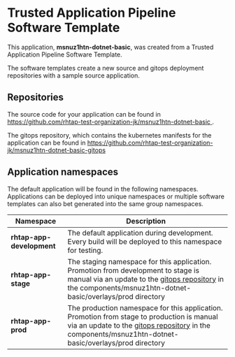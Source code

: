 # Trusted Application Pipeline Software Template

This application, **msnuz1htn-dotnet-basic**, was created from a Trusted Application Pipeline Software Template.

The software templates create a new source and gitops deployment repositories with a sample source application. 

## Repositories

The source code for your application can be found in [https://github.com/rhtap-test-organization-jk/msnuz1htn-dotnet-basic ](https://github.com/rhtap-test-organization-jk/msnuz1htn-dotnet-basic ).
 
The gitops repository, which contains the kubernetes manifests for the application can be found in 
[https://github.com/rhtap-test-organization-jk/msnuz1htn-dotnet-basic-gitops ](https://github.com/rhtap-test-organization-jk/msnuz1htn-dotnet-basic-gitops ) 

## Application namespaces 

The default application will be found in the following namespaces. Applications can be deployed into unique namespaces or multiple software templates can also bet generated into the same group namespaces.  

|  Namespace   |  Description   |  
| -------- | -------- |   
| **rhtap-app-development** | The default application during development. Every build will be deployed to this namespace for testing. | 
| **rhtap-app-stage** | The staging namespace for this application. Promotion from development to stage is manual via an update to the [gitops repository](https://github.com/rhtap-test-organization-jk/msnuz1htn-dotnet-basic-gitops ) in the components/msnuz1htn-dotnet-basic/overlays/prod directory |  
| **rhtap-app-prod** | The production namespace for this application. Promotion from stage to production is manual via an update to the [gitops repository](https://github.com/rhtap-test-organization-jk/msnuz1htn-dotnet-basic-gitops ) in the components/msnuz1htn-dotnet-basic/overlays/prod directory | 